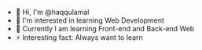 - 👋 Hi, I'm @haqqulamal
- 👀 I'm interested in learning Web Development
- 🌱 Currently I am learning Front-end and Back-end Web
- ⚡ Interesting fact: Always want to learn
